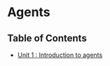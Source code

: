 # Agents

## Table of Contents
- [Unit 1 : Introduction to agents](https://github.com/cmariot/Agents/tree/main/unit1)
